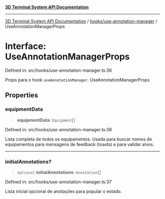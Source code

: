 [**3D Terminal System API Documentation**](../../../README.md)

***

[3D Terminal System API Documentation](../../../README.md) / [hooks/use-annotation-manager](../README.md) / UseAnnotationManagerProps

# Interface: UseAnnotationManagerProps

Defined in: src/hooks/use-annotation-manager.ts:36

Props para o hook `useAnnotationManager`.
 UseAnnotationManagerProps

## Properties

### equipmentData

> **equipmentData**: `Equipment`[]

Defined in: src/hooks/use-annotation-manager.ts:38

Lista completa de todos os equipamentos. Usada para buscar nomes de
                                      equipamentos para mensagens de feedback (toasts) e para validar alvos.

***

### initialAnnotations?

> `optional` **initialAnnotations**: `Annotation`[]

Defined in: src/hooks/use-annotation-manager.ts:37

Lista inicial opcional de anotações para popular o estado.
